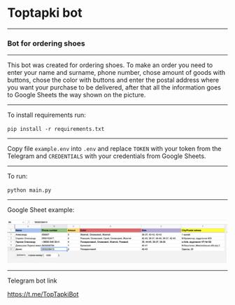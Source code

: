 # Toptapki bot

---
### Bot for ordering shoes

---
This bot was created for ordering shoes. To make an order you need to enter your name and surname, phone number, chose amount of goods with buttons, chose the color with buttons and enter the postal address where you want your purchase to be delivered, after that all the information goes to Google Sheets the way shown on the picture.

---
To install requirements run:

`pip install -r requirements.txt`

---

Copy file `example.env` into `.env` and replace `TOKEN` with your token from the Telegram and `CREDENTIALS` with your credentials from Google Sheets.

---

To run:

`python main.py`

---
Google Sheet example:

![tables](pics/sheet.png)

---
Telegram bot link

https://t.me/TopTapkiBot
